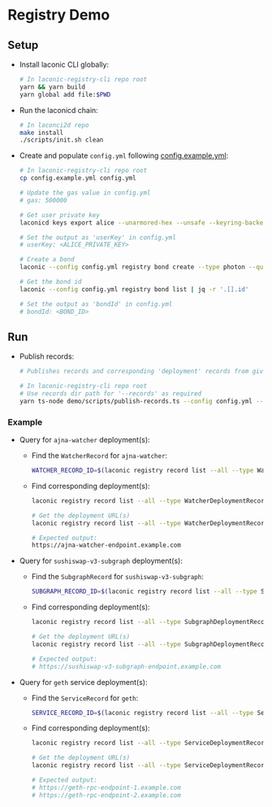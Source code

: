 # Registry Demo

## Setup

* Install laconic CLI globally:

  ```bash
  # In laconic-registry-cli repo root
  yarn && yarn build
  yarn global add file:$PWD
  ```

* Run the laconicd chain:

  ```bash
  # In laconci2d repo
  make install
  ./scripts/init.sh clean
  ```

* Create and populate `config.yml` following [config.example.yml](./config.example.yml):

  ```bash
  # In laconic-registry-cli repo root
  cp config.example.yml config.yml

  # Update the gas value in config.yml
  # gas: 500000

  # Get user private key
  laconicd keys export alice --unarmored-hex --unsafe --keyring-backend test --home ~/.laconicd

  # Set the output as 'userKey' in config.yml
  # userKey: <ALICE_PRIVATE_KEY>

  # Create a bond
  laconic --config config.yml registry bond create --type photon --quantity 100000000000

  # Get the bond id
  laconic --config config.yml registry bond list | jq -r '.[].id'

  # Set the output as 'bondId' in config.yml
  # bondId: <BOND_ID>
  ```

## Run

* Publish records:

  ```bash
  # Publishes records and corresponding 'deployment' records from given directory

  # In laconic-registry-cli repo root
  # Use records dir path for '--records' as required
  yarn ts-node demo/scripts/publish-records.ts --config config.yml --records <RECORDS_DIR>
  ```

### Example

* Query for `ajna-watcher` deployment(s):

  * Find the `WatcherRecord` for `ajna-watcher`:

    ```bash
    WATCHER_RECORD_ID=$(laconic registry record list --all --type WatcherRecord --name ajna-watcher | jq -r '.[].id')
    ```

  * Find corresponding deployment(s):

    ```bash
    laconic registry record list --all --type WatcherDeploymentRecord watcher $WATCHER_RECORD_ID

    # Get the deployment URL(s)
    laconic registry record list --all --type WatcherDeploymentRecord watcher $WATCHER_RECORD_ID | jq -r '.[].attributes.url'

    # Expected output:
    https://ajna-watcher-endpoint.example.com
    ```

* Query for `sushiswap-v3-subgraph` deployment(s):

  * Find the `SubgraphRecord` for `sushiswap-v3-subgraph`:

    ```bash
    SUBGRAPH_RECORD_ID=$(laconic registry record list --all --type SubgraphRecord --name sushiswap-v3-subgraph | jq -r '.[].id')
    ```

  * Find corresponding deployment(s):

    ```bash
    laconic registry record list --all --type SubgraphDeploymentRecord subgraph $SUBGRAPH_RECORD_ID

    # Get the deployment URL(s)
    laconic registry record list --all --type SubgraphDeploymentRecord subgraph $SUBGRAPH_RECORD_ID | jq -r '.[].attributes.url'

    # Expected output:
    # https://sushiswap-v3-subgraph-endpoint.example.com
    ```

* Query for `geth` service deployment(s):

  * Find the `ServiceRecord` for `geth`:

    ```bash
    SERVICE_RECORD_ID=$(laconic registry record list --all --type ServiceRecord --name geth | jq -r '.[].id')
    ```

  * Find corresponding deployment(s):

    ```bash
    laconic registry record list --all --type ServiceDeploymentRecord service $SERVICE_RECORD_ID

    # Get the deployment URL(s)
    laconic registry record list --all --type ServiceDeploymentRecord service $SERVICE_RECORD_ID | jq -r '.[].attributes.url'

    # Expected output:
    # https://geth-rpc-endpoint-1.example.com
    # https://geth-rpc-endpoint-2.example.com
    ```
